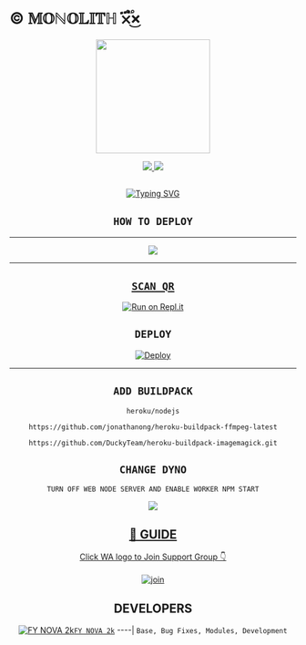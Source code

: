 # © 𝕄𝕆ℕ𝕆𝕃𝕀𝕋ℍ ×፝֟͜×

<div align="center">
  <img border-radius: 15px src="https://telegra.ph/file/32f4ce6edbbc37650f987.jpg" width="200" height="200"/>

<p align="center">
  <a href="https://instagram.com/gideon_triumph"><img src="https://img.shields.io/badge/Instagram-E4405F?style=for-the-badge&logo=instagram&logoColor=white"/> 
  <a href="https://wa.me/2347042930688"><img src="https://img.shields.io/badge/WhatsApp-25D366?style=for-the-badge&logo=whatsapp&logoColor=white" />
</p>

## <!-- Typing SVG -->
<p align="center">
    <a href="https://git.io/J0hKr">
        <img
        src="https://readme-typing-svg.herokuapp.com?size=30&width=800&lines=💥𝕄𝕆ℕ𝕆𝕃𝕀𝕋ℍ+𝕀𝕊+𝔸+𝕄𝕆𝔻𝕌𝕃𝔸ℝ+𝕎ℍ𝔸𝕋𝕊𝔸ℙℙ+𝔹𝕆𝕋;𝕎𝕀𝕋ℍ+100+ℙ𝕃𝕌𝕊+𝔽𝔼𝔸𝕋𝕌ℝ𝔼𝕊+🎗️;🔮ℂℝ𝔼𝔸𝕋𝔼𝔻+𝔹𝕐+ℕ𝕆𝕍𝔸✨;💥𝔻𝕆+ℕ𝕆𝕋+ℂℍ𝔸ℕ𝔾𝔼+𝔸ℕ𝕐+ℂ𝕆𝔻𝔼+𝕆ℝ+𝕋ℍ𝔼+𝕎ℍ𝕆𝕃𝔼+𝔽𝕆ℝ𝕂✨;💥𝕎𝕀𝕃𝕃+𝔹𝔼+𝔻𝔸𝕄𝔸𝔾𝔼𝔻+💥."
            alt="Typing SVG"
        />
    </a>
</p>

## ```HOW TO DEPLOY```

----------

<p align="center">
  <a href="https://youtu.be/5shvYdTasw"><img src="https://i.imgur.com/XkDscpl.jpeg" />
</p>

-------


## `SCAN QR`

[![Run on Repl.it](https://repl.it/badge/github/quiec/whatsAlfa)](https://replit.com/@GideonTriumph/Monolith-Qr-test?v=1)

## `DEPLOY`

[![Deploy](https://www.herokucdn.com/deploy/button.svg)](https://dashboard.heroku.com/new-app) 

----------


## `ADD BUILDPACK`

```
heroku/nodejs
```
```
https://github.com/jonathanong/heroku-buildpack-ffmpeg-latest
```
```
https://github.com/DuckyTeam/heroku-buildpack-imagemagick.git
```

## `CHANGE DYNO`

`TURN OFF WEB NODE SERVER AND ENABLE WORKER NPM START`

<p align="center">
  <a href="https://github.com/N0-VA/Monolith"><img src="https://i.imgur.com/aSw2GKZ.jpeg" />
</p>

## 🎥 GUIDE
Click WA logo to Join Support Group 👇
    <br>
<br>
  [![join](https://github.com/Alien-alfa/PublicBot/blob/main/wlogo.svg.png)](https://chat.whatsapp.com/DZxT7UGm9DZG3HKqAbymrB)
  <div align="center">


## DEVELOPERS
  <div align="center">
  
  [![FY NOVA 2k](https://telegra.ph/file/a7c97beebc2a850b6d694.jpg)](https://github.com/N0V-A)[`FY NOVA 2k`](https://github.com/N0V-A)
----|
   `Base, Bug Fixes, Modules, Development`


                                  
  </div
